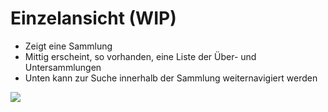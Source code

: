 # Einzelansicht (WIP)

- Zeigt eine Sammlung
- Mittig erscheint, so vorhanden, eine Liste der Über- und Untersammlungen
- Unten kann zur Suche innerhalb der Sammlung weiternavigiert werden

![](../../assets/frontend/Sammlung/Sammlung.avif)
